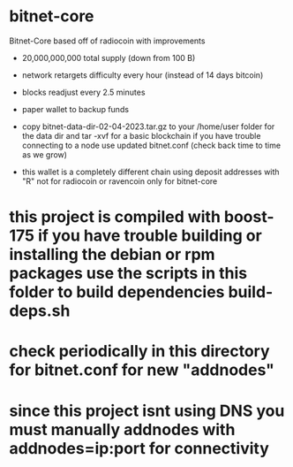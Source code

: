 # bitnet-core
Bitnet-Core based off of radiocoin with improvements
* 20,000,000,000 total supply (down from 100 B)
* network retargets difficulty every hour (instead of 14 days bitcoin)
* blocks readjust every 2.5 minutes
* paper wallet to backup funds

* copy bitnet-data-dir-02-04-2023.tar.gz to your /home/user folder for the data dir and tar -xvf for a basic blockchain if you have trouble connecting to a node use updated bitnet.conf (check back time to time as we grow)

* this wallet is a completely different chain using deposit addresses with "R" not for radiocoin or ravencoin only for bitnet-core

# this project is compiled with boost-175 if you have trouble building or installing the debian or rpm packages use the scripts in this folder to build dependencies build-deps.sh
# check periodically in this directory for bitnet.conf for new "addnodes"
# since this project isnt using DNS you must manually addnodes with addnodes=ip:port for connectivity
